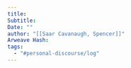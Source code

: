 ```yaml
---
title: 
Subtitle: 
Date: ""
author: "[[Saar Cavanaugh, Spencer]]"
Arweave Hash: 
tags:
  - "#personal-discourse/log"
---
```

